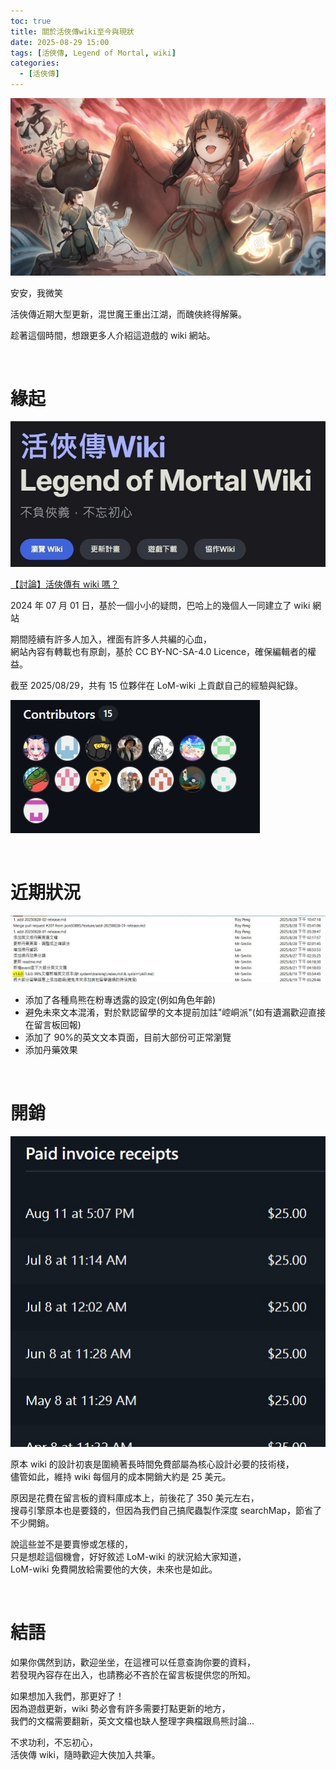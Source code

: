```yaml
---
toc: true
title: 關於活俠傳wiki至今與現狀
date: 2025-08-29 15:00
tags: [活俠傳, Legend of Mortal, wiki]
categories:
  - [活俠傳]
---
```


![封面](/img/post/diaryAboutLom/01.jpg)

安安，我微笑

活俠傳近期大型更新，混世魔王重出江湖，而醜俠終得解藥。

趁著這個時間，想跟更多人介紹這遊戲的 wiki 網站。

<!-- more -->

<br>

# 緣起

![wiki首頁](/img/post/diaryAboutLom/02.jpg)

[【討論】活俠傳有 wiki 嗎？](https://forum.gamer.com.tw/C.php?bsn=73317&snA=1453)

2024 年 07 月 01 日，基於一個小小的疑問，巴哈上的幾個人一同建立了 wiki 網站

期間陸續有許多人加入，裡面有許多人共編的心血，  
網站內容有轉載也有原創，基於 CC BY-NC-SA-4.0 Licence，確保編輯者的權益。

截至 2025/08/29，共有 15 位夥伴在 LoM-wiki 上貢獻自己的經驗與紀錄。

![貢獻者們](/img/post/diaryAboutLom/03.jpg)

<br>

# 近期狀況

![推送紀錄](/img/post/diaryAboutLom/04.jpg)

- 添加了各種鳥熊在粉專透露的設定(例如角色年齡)
- 避免未來文本混淆，對於默認留學的文本提前加註"崆峒派"(如有遺漏歡迎直接在留言板回報)
- 添加了 90%的英文文本頁面，目前大部份可正常瀏覽
- 添加丹藥效果

<br>

# 開銷

![開銷紀錄](/img/post/diaryAboutLom/05.jpg)

原本 wiki 的設計初衷是圍繞著長時間免費部屬為核心設計必要的技術棧，  
儘管如此，維持 wiki 每個月的成本開銷大約是 25 美元。

原因是花費在留言板的資料庫成本上，前後花了 350 美元左右，  
搜尋引擎原本也是要錢的，但因為我們自己搞爬蟲製作深度 searchMap，節省了不少開銷。

說這些並不是要賣慘或怎樣的，  
只是想趁這個機會，好好敘述 LoM-wiki 的狀況給大家知道，  
LoM-wiki 免費開放給需要他的大俠，未來也是如此。

<br>

# 結語

如果你偶然到訪，歡迎坐坐，在這裡可以任意查詢你要的資料，  
若發現內容存在出入，也請務必不吝於在留言板提供您的所知。

如果想加入我們，那更好了！  
因為遊戲更新，wiki 勢必會有許多需要打點更新的地方，  
我們的文檔需要翻新，英文文檔也缺人整理字典檔跟鳥熊討論...

不求功利，不忘初心，  
活俠傳 wiki，隨時歡迎大俠加入共筆。
